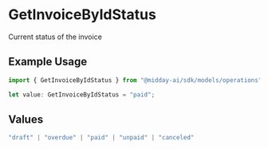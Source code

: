 # GetInvoiceByIdStatus

Current status of the invoice

## Example Usage

```typescript
import { GetInvoiceByIdStatus } from "@midday-ai/sdk/models/operations";

let value: GetInvoiceByIdStatus = "paid";
```

## Values

```typescript
"draft" | "overdue" | "paid" | "unpaid" | "canceled"
```